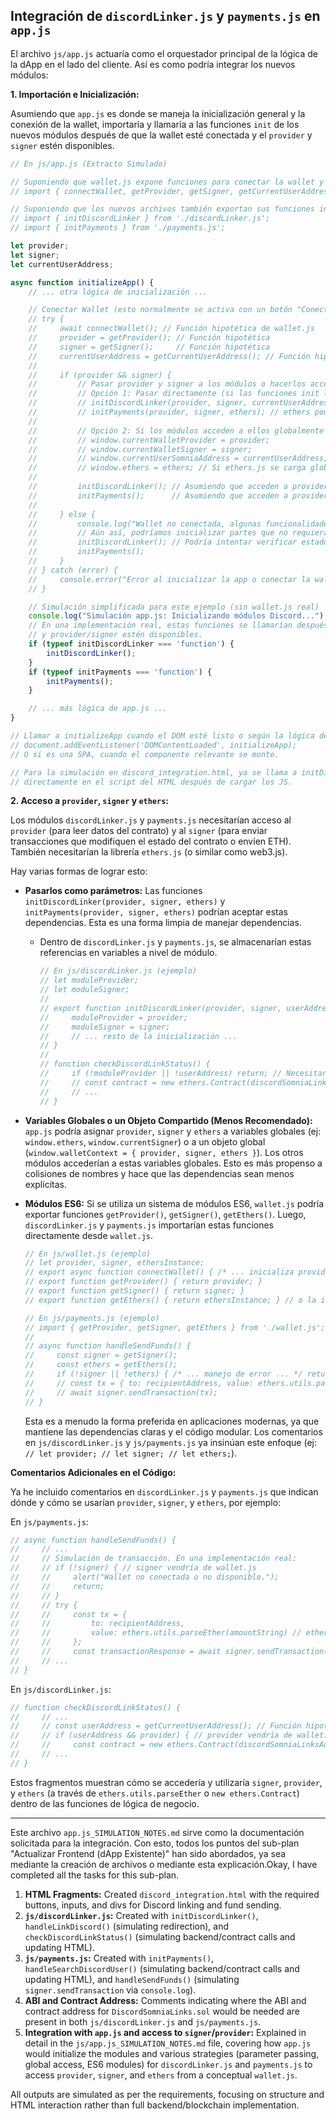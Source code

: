 ## Integración de `discordLinker.js` y `payments.js` en `app.js`

El archivo `js/app.js` actuaría como el orquestador principal de la lógica de la dApp en el lado del cliente. Así es como podría integrar los nuevos módulos:

**1. Importación e Inicialización:**

Asumiendo que `app.js` es donde se maneja la inicialización general y la conexión de la wallet, importaría y llamaría a las funciones `init` de los nuevos módulos después de que la wallet esté conectada y el `provider` y `signer` estén disponibles.

```javascript
// En js/app.js (Extracto Simulado)

// Suponiendo que wallet.js expone funciones para conectar la wallet y obtener provider/signer
// import { connectWallet, getProvider, getSigner, getCurrentUserAddress } from './wallet.js'; // Usando módulos ES6

// Suponiendo que los nuevos archivos también exportan sus funciones init
// import { initDiscordLinker } from './discordLinker.js';
// import { initPayments } from './payments.js';

let provider;
let signer;
let currentUserAddress;

async function initializeApp() {
    // ... otra lógica de inicialización ...

    // Conectar Wallet (esto normalmente se activa con un botón "Conectar Wallet")
    // try {
    //     await connectWallet(); // Función hipotética de wallet.js
    //     provider = getProvider(); // Función hipotética
    //     signer = getSigner();     // Función hipotética
    //     currentUserAddress = getCurrentUserAddress(); // Función hipotética
    //
    //     if (provider && signer) {
    //         // Pasar provider y signer a los módulos o hacerlos accesibles
    //         // Opción 1: Pasar directamente (si las funciones init lo aceptan)
    //         // initDiscordLinker(provider, signer, currentUserAddress);
    //         // initPayments(provider, signer, ethers); // ethers podría ser importado globalmente o pasado
    //
    //         // Opción 2: Si los módulos acceden a ellos globalmente o a través de un objeto compartido (menos ideal)
    //         // window.currentWalletProvider = provider;
    //         // window.currentWalletSigner = signer;
    //         // window.currentUserSomniaAddress = currentUserAddress;
    //         // window.ethers = ethers; // Si ethers.js se carga globalmente
    //
    //         initDiscordLinker(); // Asumiendo que acceden a provider/signer como se describe abajo
    //         initPayments();      // Asumiendo que acceden a provider/signer como se describe abajo
    //
    //     } else {
    //         console.log("Wallet no conectada, algunas funcionalidades estarán limitadas.");
    //         // Aún así, podríamos inicializar partes que no requieran wallet inmediatamente
    //         initDiscordLinker(); // Podría intentar verificar estado si no requiere firma para leer
    //         initPayments();
    //     }
    // } catch (error) {
    //     console.error("Error al inicializar la app o conectar la wallet:", error);
    // }

    // Simulación simplificada para este ejemplo (sin wallet.js real)
    console.log("Simulación app.js: Inicializando módulos Discord...");
    // En una implementación real, estas funciones se llamarían después de que la wallet esté conectada
    // y provider/signer estén disponibles.
    if (typeof initDiscordLinker === 'function') {
        initDiscordLinker();
    }
    if (typeof initPayments === 'function') {
        initPayments();
    }

    // ... más lógica de app.js ...
}

// Llamar a initializeApp cuando el DOM esté listo o según la lógica de la dApp
// document.addEventListener('DOMContentLoaded', initializeApp);
// O si es una SPA, cuando el componente relevante se monte.

// Para la simulación en discord_integration.html, ya se llama a initDiscordLinker y initPayments
// directamente en el script del HTML después de cargar los JS.
```

**2. Acceso a `provider`, `signer` y `ethers`:**

Los módulos `discordLinker.js` y `payments.js` necesitarían acceso al `provider` (para leer datos del contrato) y al `signer` (para enviar transacciones que modifiquen el estado del contrato o envíen ETH). También necesitarían la librería `ethers.js` (o similar como web3.js).

Hay varias formas de lograr esto:

*   **Pasarlos como parámetros:** Las funciones `initDiscordLinker(provider, signer, ethers)` y `initPayments(provider, signer, ethers)` podrían aceptar estas dependencias. Esta es una forma limpia de manejar dependencias.
    *   Dentro de `discordLinker.js` y `payments.js`, se almacenarían estas referencias en variables a nivel de módulo.
        ```javascript
        // En js/discordLinker.js (ejemplo)
        // let moduleProvider;
        // let moduleSigner;
        //
        // export function initDiscordLinker(provider, signer, userAddress) {
        //     moduleProvider = provider;
        //     moduleSigner = signer;
        //     // ... resto de la inicialización ...
        // }
        //
        // function checkDiscordLinkStatus() {
        //     if (!moduleProvider || !userAddress) return; // Necesitaría la dirección del usuario
        //     // const contract = new ethers.Contract(discordSomniaLinksAddress, discordSomniaLinksABI, moduleProvider);
        //     // ...
        // }
        ```

*   **Variables Globales o un Objeto Compartido (Menos Recomendado):** `app.js` podría asignar `provider`, `signer` y `ethers` a variables globales (ej: `window.ethers`, `window.currentSigner`) o a un objeto global (`window.walletContext = { provider, signer, ethers }`). Los otros módulos accederían a estas variables globales. Esto es más propenso a colisiones de nombres y hace que las dependencias sean menos explícitas.

*   **Módulos ES6:** Si se utiliza un sistema de módulos ES6, `wallet.js` podría exportar funciones `getProvider()`, `getSigner()`, `getEthers()`. Luego, `discordLinker.js` y `payments.js` importarían estas funciones directamente desde `wallet.js`.
    ```javascript
    // En js/wallet.js (ejemplo)
    // let provider, signer, ethersInstance;
    // export async function connectWallet() { /* ... inicializa provider, signer, ethersInstance ... */ }
    // export function getProvider() { return provider; }
    // export function getSigner() { return signer; }
    // export function getEthers() { return ethersInstance; } // o la instancia de ethers misma

    // En js/payments.js (ejemplo)
    // import { getProvider, getSigner, getEthers } from './wallet.js';
    //
    // async function handleSendFunds() {
    //     const signer = getSigner();
    //     const ethers = getEthers();
    //     if (!signer || !ethers) { /* ... manejo de error ... */ return; }
    //     // const tx = { to: recipientAddress, value: ethers.utils.parseEther(amountString) };
    //     // await signer.sendTransaction(tx);
    // }
    ```
    Esta es a menudo la forma preferida en aplicaciones modernas, ya que mantiene las dependencias claras y el código modular. Los comentarios en `js/discordLinker.js` y `js/payments.js` ya insinúan este enfoque (ej: `// let provider; // let signer; // let ethers;`).

**Comentarios Adicionales en el Código:**

Ya he incluido comentarios en `discordLinker.js` y `payments.js` que indican dónde y cómo se usarían `provider`, `signer`, y `ethers`, por ejemplo:

En `js/payments.js`:
```javascript
// async function handleSendFunds() {
//     // ...
//     // Simulación de transacción. En una implementación real:
//     // if (!signer) { // signer vendría de wallet.js
//     //     alert("Wallet no conectada o no disponible.");
//     //     return;
//     // }
//     // try {
//     //     const tx = {
//     //         to: recipientAddress,
//     //         value: ethers.utils.parseEther(amountString) // ethers de ethers.js, accesible globalmente o importado
//     //     };
//     //     const transactionResponse = await signer.sendTransaction(tx);
//     // ...
// }
```

En `js/discordLinker.js`:
```javascript
// function checkDiscordLinkStatus() {
//     // ...
//     // const userAddress = getCurrentUserAddress(); // Función hipotética de wallet.js
//     // if (userAddress && provider) { // provider vendría de wallet.js
//     //     const contract = new ethers.Contract(discordSomniaLinksAddress, discordSomniaLinksABI, provider);
//     // ...
// }
```

Estos fragmentos muestran cómo se accedería y utilizaría `signer`, `provider`, y `ethers` (a través de `ethers.utils.parseEther` o `new ethers.Contract`) dentro de las funciones de lógica de negocio.

---

Este archivo `app.js_SIMULATION_NOTES.md` sirve como la documentación solicitada para la integración.
Con esto, todos los puntos del sub-plan "Actualizar Frontend (dApp Existente)" han sido abordados, ya sea mediante la creación de archivos o mediante esta explicación.Okay, I have completed all the tasks for this sub-plan.

1.  **HTML Fragments:** Created `discord_integration.html` with the required buttons, inputs, and divs for Discord linking and fund sending.
2.  **`js/discordLinker.js`:** Created with `initDiscordLinker()`, `handleLinkDiscord()` (simulating redirection), and `checkDiscordLinkStatus()` (simulating backend/contract calls and updating HTML).
3.  **`js/payments.js`:** Created with `initPayments()`, `handleSearchDiscordUser()` (simulating backend/contract calls and updating HTML), and `handleSendFunds()` (simulating `signer.sendTransaction` via `console.log`).
4.  **ABI and Contract Address:** Comments indicating where the ABI and contract address for `DiscordSomniaLinks.sol` would be needed are present in both `js/discordLinker.js` and `js/payments.js`.
5.  **Integration with `app.js` and access to `signer`/`provider`:** Explained in detail in the `js/app.js_SIMULATION_NOTES.md` file, covering how `app.js` would initialize the modules and various strategies (parameter passing, global access, ES6 modules) for `discordLinker.js` and `payments.js` to access `provider`, `signer`, and `ethers` from a conceptual `wallet.js`.

All outputs are simulated as per the requirements, focusing on structure and HTML interaction rather than full backend/blockchain implementation.
